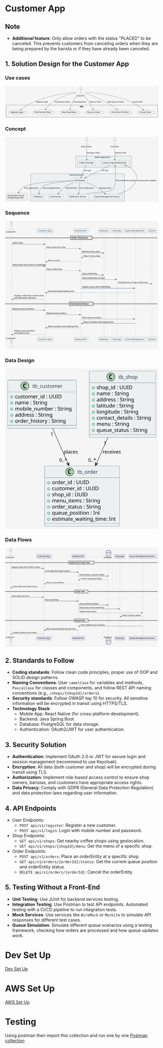 # Customer App
## Note
- **Additional feature**: Only allow orders with the status "PLACED" to be canceled. This prevents customers from canceling orders when they are being prepared by the barista or if they have already been canceled.

## 1. Solution Design for the Customer App
### Use cases
![Use Case Diagram](design/usecase/UseCaseDiagram.svg)

### Concept
![Concept Diagram](design/concept/ConceptDiagram.svg)

### Sequence
![Sequence Diagram](design/sequence/SequenceDiagram.svg)

### Data Design
![Data Design Diagram](design/datadesign/DataDesignDiagram.svg)

### Data Flows
![Data Flows Diagram](design/dataflow/DataFlowDiagram.svg)

## 2. Standards to Follow
- **Coding standards**: Follow clean code principles, proper use of OOP and SOLID design patterns.
- **Naming Conventions**: User `camelCase` for variables and methods, `PascalCase` for classes and components, and follow REST API naming conventions (e.g., `/shops/{shopId}/orders`).
- **Security standards**: Follow OWASP top 10 for security. All sensitive information will be encrypted in transit using HTTPS/TLS.
- **Technology Stack**: 
  - Mobile App: React Native (for cross-platform development).
  - Backend: Java Spring Boot.
  - Database: PostgreSQL for data storage.
  - Authentication: OAuth2/JWT for user authentication.
## 3. Security Solution
- **Authentication**: Implement OAuth 2.0 or JWT for secure login and session management (recommend to use Keycloak).
- **Encryption**: All data (both customer and shop) will be encrypted during transit using TLS.
- **Authorization**: Implement role-based access control to ensure shop owners, baristas, and customers have appropriate access rights.
- **Data Privacy**: Comply with GDPR (General Data Protection Regulation) and data protection laws regarding user information.
## 4. API Endpoints
- User Endpoints:
  - `POST api/v1/register`: Register a new customer.
  - `POST api/v1/login`: Login with mobile number and password.
- Shop Endpoints:
  - `GET api/v1/shops`: Get nearby coffee shops using geolocation.
  - `GET api/v1/shops/{shopId}/menu`: Get the menu of a specific shop.
- Order Endpoints:
  - `POST api/v1/orders`: Place an orderEntity at a specific shop.
  - `GET api/v1/orders/{orderId}/status`: Get the current queue position and orderEntity status.
  - `DELETE api/v1/orders/{orderId}`: Cancel the orderEntity.
## 5. Testing Without a Front-End
- **Unit Testing**: Use JUnit for backend services testing.
- **Integration Testing**: Use Postman to test API endpoints. Automated testing with a CI/CD pipeline to run integration tests.
- **Mock Services**: Use services like `WireMock` or `Mockito` to simulate API responses for different test cases.
- **Queue Simulation**: Simulate different queue scenarios using a testing framework, checking how orders are processed and how queue updates work.

# Dev Set Up
[Dev Set Up](DEVSETUP.md)
# AWS Set Up
[AWS Set Up](AWSSETUP.md)
# Testing
Using postman then import this collection and run one by one
[Postman collection](postman/coffeeChain.postman_collection.json)